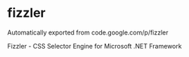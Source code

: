 # fizzler
Automatically exported from code.google.com/p/fizzler

Fizzler - CSS Selector Engine for Microsoft .NET Framework
